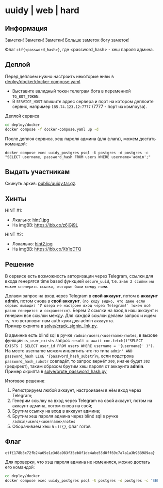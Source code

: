 # uuidy | web | hard

## Информация

Заметки! Заметки! Заметки! Больше заметок богу заметок!

Флаг `ctf{<password_hash>}`, где <password_hash> - хеш пароля админа.

## Деплой

Перед деплоем нужно настроить некоторые енвы в [deploy/docker/docker-compose.yaml](deploy/docker/docker-compose.yaml).
- Выставите валидный токен телеграм бота в переменной `TG_BOT_TOKEN`.  
- В `SERVICE_HOST` впишите адрес сервера и порт на котором деплоите сервис, например `185.74.123.12:7777` (7777 - порт из компоуза).

Деплой сервиса
```sh
cd deploy/docker
docker compose -f docker-compose.yaml up -d
```

После деплоя сервиса, хеш пароля админа (для флага), можем достать командой:
```
docker compose exec uuidy_postgres psql -U postgres -d postgres -c "SELECT username, password_hash FROM users WHERE username='admin';"
```

## Выдать участникам

Скинуть архив: [public/uuidy.tar.gz](public/uuidy.tar.gz).

## Хинты

HINT #1:  
- Лкально: [hint1.jpg](hints/hint1.jpg)
- На imgBB: https://ibb.co/z6jGj9L

HINT #2:
- Локально: [hint2.jpg](hints/hint2.jpg)
- На imgBB: https://ibb.co/Xb1qDTQ

## Решение

В сервисе есть возможность авторизации через Telegram, ссылки для входа генерятся time based функцией `secure_uuid`, т.е.
`зная 2 ссылки мы можем сгенерить ссылки, которые были между ними`.  

Делаем запрос на вход через Telegram в **свой аккаунт**, потом в **аккаунт admin**, потом снова в **свой аккаунт**.
`(по коду видно, что даже если сервис выводит 'У юзера не настроен вход через Telegram!' токен всё равно генерится и сохраняется)`.
Берем 2 ссылки на вход в наш аккаунт и генерим все ссылки между. Для каждой ссылки делаем запрос и ищем ту, что установит нам auth куки для admin аккаунта.  
Пример скрипта в [solve/crack_signin_link.py](solve/crack_signin_link.py).  

В админке есть blind sql в ручке `/admin/users/<username>/notes`, в вызове функции `is_user_exists` запрос 
`result = await con.fetch(f"SELECT EXISTS ( SELECT user_id FROM users WHERE username = '{username}' )")`.
На место username можем инъектить что-то типа `admin' AND password_hash LIKE '{password_hash_substr}%`, 
если подстрока `password_hash_substr` совпадёт, то запрос вернёт `200`, иначе будет `302` (редирект), таким образом брутим хеш пароля
от аккаунта **admin**.   
Пример скрипта в [solve/brute_password_hash.py](solve/brute_password_hash.py)

Итоговое решение:
1. Регистрируем любой аккаунт, настроиваем в нём вход через Telegram;
2. Генерим ссылку на вход через Telegram на свой аккаунт, потом на аккаунт админа, потом снова на свой;
3. Брутим ссылку на вход в аккаунт админа;
4. Брутим хеш пароля админа через blind sql в ручке `/admin/users/<username>/notes`
5. Оборачиваем хеш в `ctf{}`, флаг готов

## Флаг

`ctf{178b3c72fb24a69e1e3d8a983f35eb8f1dc4abe55d0ff69c7a7a1a3b933989aa}`

Для проверки, что хэш пароля админа не изменился, можно достать его командой:
```sh
cd deploy/docker
docker compose exec uuidy_postgres psql -U postgres -d postgres -c "SELECT username, password_hash FROM users WHERE username='admin';"
```